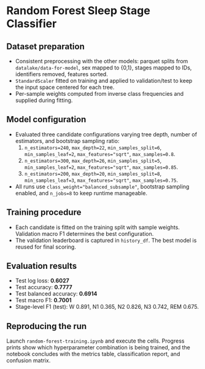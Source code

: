 # Random Forest Sleep Stage Classifier

## Dataset preparation
- Consistent preprocessing with the other models: parquet splits from `datalake/data-for-model`, sex mapped to {0,1}, stages mapped to IDs, identifiers removed, features sorted.
- `StandardScaler` fitted on training and applied to validation/test to keep the input space centered for each tree.
- Per-sample weights computed from inverse class frequencies and supplied during fitting.

## Model configuration
- Evaluated three candidate configurations varying tree depth, number of estimators, and bootstrap sampling ratio:
  1. `n_estimators=240`, `max_depth=22`, `min_samples_split=6`, `min_samples_leaf=2`, `max_features="sqrt"`, `max_samples=0.8`.
  2. `n_estimators=300`, `max_depth=26`, `min_samples_split=5`, `min_samples_leaf=2`, `max_features="sqrt"`, `max_samples=0.85`.
  3. `n_estimators=200`, `max_depth=20`, `min_samples_split=8`, `min_samples_leaf=3`, `max_features="sqrt"`, `max_samples=0.75`.
- All runs use `class_weight="balanced_subsample"`, bootstrap sampling enabled, and `n_jobs=8` to keep runtime manageable.

## Training procedure
- Each candidate is fitted on the training split with sample weights. Validation macro F1 determines the best configuration.
- The validation leaderboard is captured in `history_df`. The best model is reused for final scoring.

## Evaluation results
- Test log loss: **0.6027**
- Test accuracy: **0.7777**
- Test balanced accuracy: **0.6914**
- Test macro F1: **0.7001**
- Stage-level F1 (test): W 0.891, N1 0.365, N2 0.826, N3 0.742, REM 0.675.

## Reproducing the run
Launch `random-forest-training.ipynb` and execute the cells. Progress prints show which hyperparameter combination is being trained, and the notebook concludes with the metrics table, classification report, and confusion matrix.
